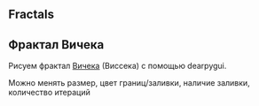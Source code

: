 ## Fractals



## Фрактал Вичека

Рисуем фрактал [Вичека](https://en.wikipedia.org/wiki/Vicsek_fractal) (Виссека) с помощью dearpygui.

Можно менять размер, цвет границ/заливки, наличие заливки, количество итераций
